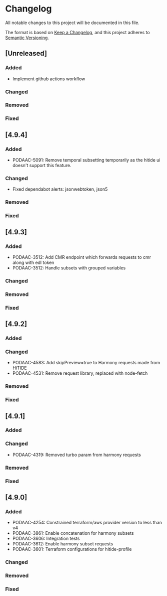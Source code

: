 # Changelog
All notable changes to this project will be documented in this file.

The format is based on [Keep a Changelog](https://keepachangelog.com/en/1.0.0/),
and this project adheres to [Semantic Versioning](https://semver.org/spec/v2.0.0.html).

## [Unreleased]
### Added
- Implement github actions workflow
### Changed
### Removed
### Fixed

## [4.9.4]
### Added
- PODAAC-5091: Remove temporal subsetting temporarily as the hitide ui doesn't support this feature.
### Changed
- Fixed dependabot alerts: jsonwebtoken, json5
### Removed
### Fixed

## [4.9.3]
### Added
- PODAAC-3512: Add CMR endpoint which forwards requests to cmr along with edl token
- PODAAC-3512: Handle subsets with grouped variables
### Changed
### Removed
### Fixed

## [4.9.2]
### Added
### Changed
- PODAAC-4583: Add skipPreview=true to Harmony requests made from HiTIDE
- PODAAC-4531: Remove request library, replaced with node-fetch
### Removed
### Fixed

## [4.9.1]
### Added
### Changed
- PODAAC-4319: Removed turbo param from harmony requests
### Removed
### Fixed

## [4.9.0]
### Added
- PODAAC-4254: Constrained terraform/aws provider version to less than v4
- PODAAC-3861: Enable concatenation for harmony subsets
- PODAAC-3606: Integration tests
- PODAAC-3612: Enable harmony subset requests
- PODAAC-3601: Terraform configurations for hitide-profile
### Changed
### Removed
### Fixed

